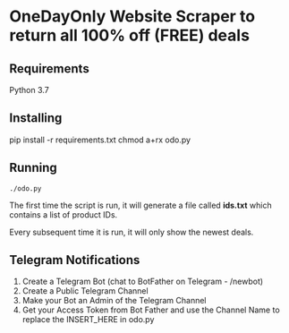 # OneDayOnly Website Scraper to return all 100% off (FREE) deals

## Requirements

Python 3.7

## Installing

pip install -r requirements.txt
chmod a+rx odo.py

## Running

`./odo.py`

The first time the script is run, it will generate a file called **ids.txt** which contains a list of product IDs.

Every subsequent time it is run, it will only show the newest deals.

## Telegram Notifications

1. Create a Telegram Bot (chat to BotFather on Telegram - /newbot)
2. Create a Public Telegram Channel
3. Make your Bot an Admin of the Telegram Channel
4. Get your Access Token from Bot Father and use the Channel Name to replace the INSERT_HERE in odo.py



